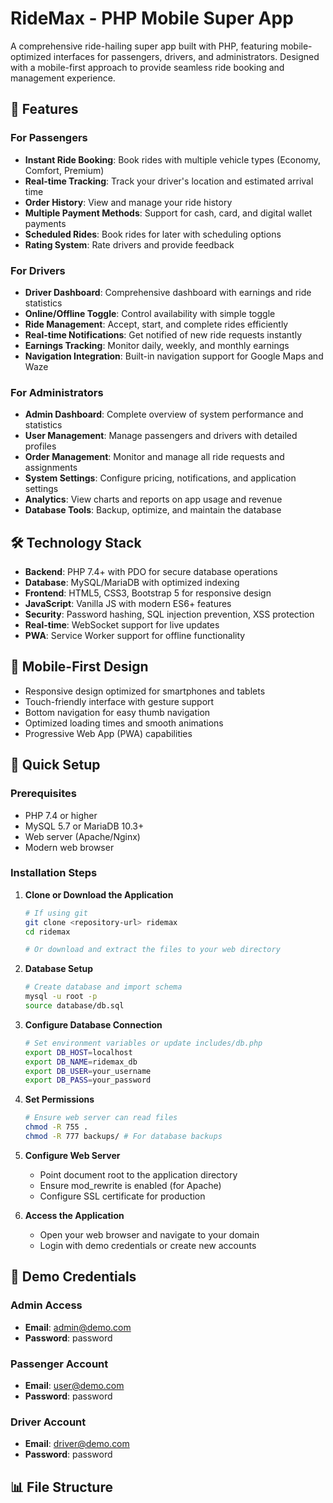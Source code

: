 # RideMax - PHP Mobile Super App

A comprehensive ride-hailing super app built with PHP, featuring mobile-optimized interfaces for passengers, drivers, and administrators. Designed with a mobile-first approach to provide seamless ride booking and management experience.

## 🚗 Features

### For Passengers
- **Instant Ride Booking**: Book rides with multiple vehicle types (Economy, Comfort, Premium)
- **Real-time Tracking**: Track your driver's location and estimated arrival time
- **Order History**: View and manage your ride history
- **Multiple Payment Methods**: Support for cash, card, and digital wallet payments
- **Scheduled Rides**: Book rides for later with scheduling options
- **Rating System**: Rate drivers and provide feedback

### For Drivers
- **Driver Dashboard**: Comprehensive dashboard with earnings and ride statistics
- **Online/Offline Toggle**: Control availability with simple toggle
- **Ride Management**: Accept, start, and complete rides efficiently
- **Real-time Notifications**: Get notified of new ride requests instantly
- **Earnings Tracking**: Monitor daily, weekly, and monthly earnings
- **Navigation Integration**: Built-in navigation support for Google Maps and Waze

### For Administrators
- **Admin Dashboard**: Complete overview of system performance and statistics
- **User Management**: Manage passengers and drivers with detailed profiles
- **Order Management**: Monitor and manage all ride requests and assignments
- **System Settings**: Configure pricing, notifications, and application settings
- **Analytics**: View charts and reports on app usage and revenue
- **Database Tools**: Backup, optimize, and maintain the database

## 🛠 Technology Stack

- **Backend**: PHP 7.4+ with PDO for secure database operations
- **Database**: MySQL/MariaDB with optimized indexing
- **Frontend**: HTML5, CSS3, Bootstrap 5 for responsive design
- **JavaScript**: Vanilla JS with modern ES6+ features
- **Security**: Password hashing, SQL injection prevention, XSS protection
- **Real-time**: WebSocket support for live updates
- **PWA**: Service Worker support for offline functionality

## 📱 Mobile-First Design

- Responsive design optimized for smartphones and tablets
- Touch-friendly interface with gesture support
- Bottom navigation for easy thumb navigation
- Optimized loading times and smooth animations
- Progressive Web App (PWA) capabilities

## 🚀 Quick Setup

### Prerequisites

- PHP 7.4 or higher
- MySQL 5.7 or MariaDB 10.3+
- Web server (Apache/Nginx)
- Modern web browser

### Installation Steps

1. **Clone or Download the Application**
   ```bash
   # If using git
   git clone <repository-url> ridemax
   cd ridemax
   
   # Or download and extract the files to your web directory
   ```

2. **Database Setup**
   ```bash
   # Create database and import schema
   mysql -u root -p
   source database/db.sql
   ```

3. **Configure Database Connection**
   ```bash
   # Set environment variables or update includes/db.php
   export DB_HOST=localhost
   export DB_NAME=ridemax_db
   export DB_USER=your_username
   export DB_PASS=your_password
   ```

4. **Set Permissions**
   ```bash
   # Ensure web server can read files
   chmod -R 755 .
   chmod -R 777 backups/ # For database backups
   ```

5. **Configure Web Server**
   - Point document root to the application directory
   - Ensure mod_rewrite is enabled (for Apache)
   - Configure SSL certificate for production

6. **Access the Application**
   - Open your web browser and navigate to your domain
   - Login with demo credentials or create new accounts

## 🔐 Demo Credentials

### Admin Access
- **Email**: admin@demo.com
- **Password**: password

### Passenger Account
- **Email**: user@demo.com
- **Password**: password

### Driver Account
- **Email**: driver@demo.com
- **Password**: password

## 📊 File Structure

